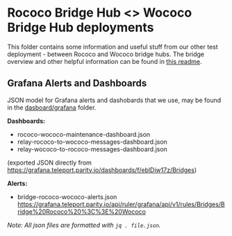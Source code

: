 # Rococo Bridge Hub <> Wococo Bridge Hub deployments

This folder contains some information and useful stuff from our other test deployment - between Rococo and Wococo
bridge hubs. The bridge overview and other helpful information can be found in
[this readme](https://github.com/paritytech/cumulus/tree/bridge-hub-rococo-wococo/parachains/runtimes/bridge-hubs).

## Grafana Alerts and Dashboards

JSON model for Grafana alerts and dashobards that we use, may be found in the [dasboard/grafana](./dashboard/grafana/)
folder.

**Dashboards:**
- rococo-wococo-maintenance-dashboard.json
- relay-rococo-to-wococo-messages-dashboard.json
- relay-wococo-to-rococo-messages-dashboard.json

(exported JSON directly from https://grafana.teleport.parity.io/dashboards/f/eblDiw17z/Bridges)

**Alerts:**
- bridge-rococo-wococo-alerts.json https://grafana.teleport.parity.io/api/ruler/grafana/api/v1/rules/Bridges/Bridge%20Rococo%20%3C%3E%20Wococo

_Note: All json files are formatted with `jq . file.json`._
